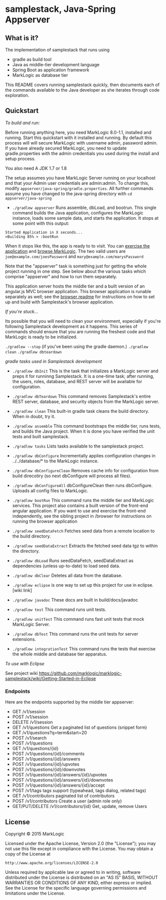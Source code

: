 # samplestack, Java-Spring Appserver

## What is it?

The implementation of samplestack that runs using

* gradle as build tool
* Java as middle-tier development language
* Spring Boot as application framework
* MarkLogic as database tier

This README covers running samplestack quickly, then documents each of the commands
available to the Java developer as she iterates through code exploration.

## Quickstart

*To build and run:*

Before running anything here, you need MarkLogic 8.0-1.1, installed and 
running.  Start this quickstart with it installed and running.  By default this
process will will secure MarkLogic with username admin, password admin.  If you
have already secured MarkLogic, you need to update gradle.properties with the
admin credentials you used during the install and setup process.

You also need A JDK 1.7 or 1.8

The setup assumes you have MarkLogic Server running on your localhost and that
your Admin user credentials are admin:admin. To change this, modify
`appserver/java-spring/gradle.properties`.  All further commands assume you
have changed to the java-spring directory with `cd appserver/java-spring`

* `./gradlew appserver`    Runs assemble, dbLoad, and bootrun.  This single command builds the Java application, configures the MarkLogic instance, loads some sample data, and starts the application.  It stops at some point with this output:

```
Started Application in X seconds...
>Building 85% > :bootRun
```

When it stops like this, the app is ready to to visit.  You can [exercise the
application](http://localhost:8090) and [browse
MarkLogic](http://localhost:8000/qconsole). The two valid users are
`joe@example.com/joesPassword` and `mary@example.com/marysPassword`

Note that the "appserver" task is something just for getting the whole project
running in one step.  See below about the various tasks which comprise
"appserver" and how to run them separately.

This application server hosts the middle tier and a built version of an
angular.js MVC browser application.  This browser application is runable
separately as well; see the [browser readme](../../browser/README.md) for
instructions on how to set up and build with Samplestack's browser application.


*If you're stuck...*

Its possible that you will need to clean your environment, especially if you're following Samplestack development as it happens.  This series of commands should ensure that you are running the freshest code and that MarkLogic is ready to be initialized.

`./gradlew --stop`     (if you've been using the gradle daemon.)
`./gradlew clean`
`./gradlew dbteardown`

*gradle tasks used in Samplestack development*

* `./gradlew dbInit`   This is the task that initializes a MarkLogic server and preps it for runninng Samplestack.  It is a one-time task; after running, the users, roles, database, and REST server will be available for configuration.
* `./gradlew dbTeardown` This command removes Samplestack's entire REST server, database, and security objects from the MarkLogic server.

* `./gradlew clean`  This built-in gradle task cleans the build directory.  When in doubt, try it.
* `./gradlew assemble`   This command bootstraps the middle tier, runs tests, and builds the Java project.  When it is done you have verified the unit tests and built samplestack.
* `./gradlew tasks`  Lists tasks available to the samplestack project.

* `./gradlew dbConfigure`  Incrementally applies configuration changes in ../../database/* to the MarkLogic instance.
* `./gradlew dbConfigureClean`   Removes cache info for configuration from build direcotiry (so next dbConfigure will process all files).
* `./gradlew dbConfigureAll`   dbConfigureClean then runs dbConfigure.  Uploads all config files to MarkLogic.

* `./gradlew bootRun`       This command runs the middle tier and MarkLogic services.  This project also contains a built version of the front-end angular application.  If you want to use and exercise the front-end independently, see the sibling project in /browser for instructions on running the browser application
* `./gradlew seedDataFetch`  Fetches seed data from a remote location to the build directory.
* `./gradlew seedDataExtract`  Extracts the fetched seed data tgz to within the directory.
* `./gradlew dbLoad` Runs seedDataFetch, seedDataExtract as dependencies (unless up-to-date) to load seed data.
* `./gradlew dbClear`  Deletes all data from the database.

* `./gradlew eclipse`  is one way to set up this project for use in eclipse.  [wiki link]
* `./gradlew javadoc` These docs are built in build/docs/javadoc

* `./gradlew test` This command runs unit tests.  
* `./gradlew unitTest` This command runs fast unit tests that mock MarkLogic Server.  
* `./gradlew dbTest` This command runs the unit tests for server extensions.
* `./gradlew integrationTest` This command runs the tests that exercise the whole middle and database tier apparatus.

*To use with Eclipse*

See project wiki https://github.com/marklogic/marklogic-samplestack/wiki/Getting-Started-in-Eclipse



### Endpoints

Here are the endpoints supported by the middle tier appserver:

* GET /v1/session
* POST /v1/session
* DELETE /v1/session
* GET /v1/questions  Get a paginated list of questions (snippet form)
* GET /v1/questions?q=term&start=20
* POST /v1/search
* POST /v1/questions
* GET /v1/questions/{id}
* POST /v1/questions/{id}/comments
* POST /v1/questions/{id}/answers
* POST /v1/questions/{id}/upvotes
* POST /v1/questions/{id}/downvotes
* POST /v1/questions/{id}/answers/{id}/upvotes
* POST /v1/questions/{id}/answers/{id}/downvotes
* POST /v1/questions/{id}/answers/{id}/accept
* POST /v1/tags  tags support (typeahead, tags dialog, related tags)
* GET /v1/contributors paginated list of contributors
* POST /v1/contributors Create a user  (admin role only)
* GET/PUT/DELETE /v1/contributors/{id} Get, update, remove Users


## License

Copyright © 2015 MarkLogic

Licensed under the Apache License, Version 2.0 (the "License");
you may not use this file except in compliance with the License.
You may obtain a copy of the License at

    http://www.apache.org/licenses/LICENSE-2.0

Unless required by applicable law or agreed to in writing, software
distributed under the License is distributed on an "AS IS" BASIS,
WITHOUT WARRANTIES OR CONDITIONS OF ANY KIND, either express or implied.
See the License for the specific language governing permissions and
limitations under the License.
